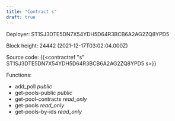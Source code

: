 ```yaml
---
title: "Contract s"
draft: true
---
```

Deployer: ST1SJ3DTE5DN7X54YDH5D64R3BCB6A2AG2ZQ8YPD5


 



Block height: 24442 (2021-12-17T03:02:04.000Z)

Source code: {{<contractref "s" ST1SJ3DTE5DN7X54YDH5D64R3BCB6A2AG2ZQ8YPD5 s>}}

Functions:

* add_poll _public_
* get-pools-public _public_
* get-pool-contracts _read_only_
* get-pools _read_only_
* get-pools-by-ids _read_only_
